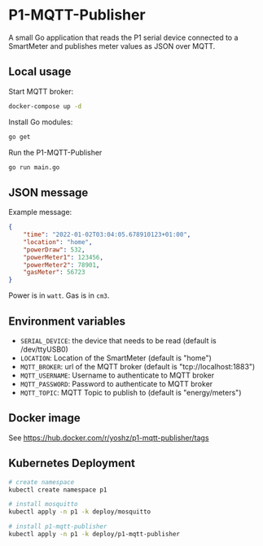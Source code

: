 # P1-MQTT-Publisher

A small Go application that reads the P1 serial device connected to a SmartMeter and publishes meter values as JSON over MQTT.

## Local usage

Start MQTT broker:

```bash
docker-compose up -d
```

Install Go modules:
```bash
go get
```

Run the P1-MQTT-Publisher
```bash
go run main.go
```

## JSON message

Example message:
```json
{
    "time": "2022-01-02T03:04:05.678910123+01:00",
    "location": "home",
    "powerDraw": 532,
    "powerMeter1": 123456,
    "powerMeter2": 78901,
    "gasMeter": 56723
}
```

Power is in `watt`.
Gas is in `cm3`.

## Environment variables

 * `SERIAL_DEVICE`: the device that needs to be read (default is /dev/ttyUSB0)
 * `LOCATION`: Location of the SmartMeter (default is "home")
 * `MQTT_BROKER`: url of the MQTT broker (default is "tcp://localhost:1883")
 * `MQTT_USERNAME`: Username to authenticate to MQTT broker
 * `MQTT_PASSWORD`: Password to authenticate to MQTT broker
 * `MQTT_TOPIC`: MQTT Topic to publish to (default is "energy/meters")

## Docker image

See https://hub.docker.com/r/yoshz/p1-mqtt-publisher/tags

## Kubernetes Deployment

```bash
# create namespace
kubectl create namespace p1

# install mosquitto
kubectl apply -n p1 -k deploy/mosquitto

# install p1-mqtt-publisher
kubectl apply -n p1 -k deploy/p1-mqtt-publisher
```
